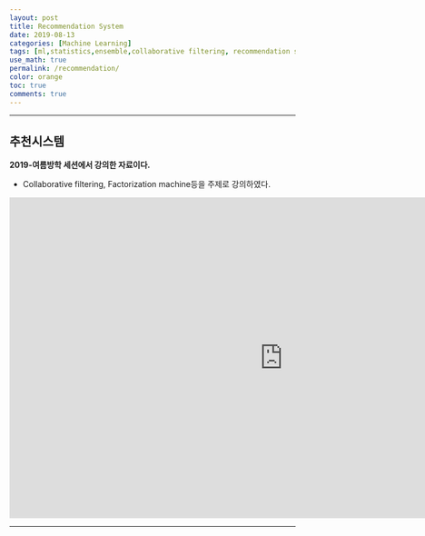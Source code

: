 ```yaml
---
layout: post
title: Recommendation System
date: 2019-08-13
categories: [Machine Learning]
tags: [ml,statistics,ensemble,collaborative filtering, recommendation system, factorization machine,Matrix factorization,python,dl]
use_math: true
permalink: /recommendation/
color: orange
toc: true
comments: true
---
```

<script src="https://cdn.mathjax.org/mathjax/latest/MathJax.js?config=TeX-AMS-MML_HTMLorMML" type="text/javascript"></script>
***  

## 추천시스템  

**2019-여름방학 세션에서 강의한 자료이다.**  
- Collaborative filtering, Factorization machine등을 주제로 강의하였다.  

<iframe src="https://onedrive.live.com/embed?cid=5B6E03D589ADD0FC&resid=5B6E03D589ADD0FC%21695&authkey=AF82kp6dRkN0JDI&em=2" width="962" height="565" frameborder="0" scrolling="no"></iframe>  

***  

